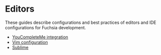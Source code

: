 # Editors

These guides describe configurations and best practices of editors and IDE
configurations for Fuchsia development.

* [YouCompleteMe integration](/docs/development/editors/youcompleteme.md)
* [Vim configuration](vim.md)
* [Sublime](/docs/development/editors/sublime.md)

